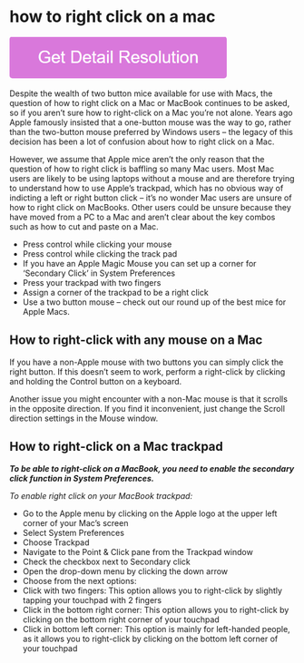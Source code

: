 # how to right click on a mac

[![how to right click on a mac](gett-stateed.png)](https://github.com/techjury/how.to.right.click.on.a.mac)

Despite the wealth of two button mice available for use with Macs, the question of how to right click on a Mac or MacBook continues to be asked, so if you aren’t sure how to right-click on a Mac you’re not alone. Years ago Apple famously insisted that a one-button mouse was the way to go, rather than the two-button mouse preferred by Windows users – the legacy of this decision has been a lot of confusion about how to right click on a Mac.

However, we assume that Apple mice aren’t the only reason that the question of how to right click is baffling so many Mac users. Most Mac users are likely to be using laptops without a mouse and are therefore trying to understand how to use Apple’s trackpad, which has no obvious way of indicting a left or right button click – it’s no wonder Mac users are unsure of how to right click on MacBooks. Other users could be unsure because they have moved from a PC to a Mac and aren’t clear about the key combos such as how to cut and paste on a Mac.

* Press control while clicking your mouse
* Press control while clicking the track pad
* If you have an Apple Magic Mouse you can set up a corner for ‘Secondary Click’ in System Preferences
* Press your trackpad with two fingers
* Assign a corner of the trackpad to be a right click
* Use a two button mouse – check out our round up of the best mice for Apple Macs.

## How to right-click with any mouse on a Mac

If you have a non-Apple mouse with two buttons you can simply click the right button. If this doesn’t seem to work, perform a right-click by clicking and holding the Control button on a keyboard.  

Another issue you might encounter with a non-Mac mouse is that it scrolls in the opposite direction. If you find it inconvenient, just change the Scroll direction settings in the Mouse window.

## How to right-click on a Mac trackpad

**_To be able to right-click on a MacBook, you need to enable the secondary click function in System Preferences._**

_To enable right click on your MacBook trackpad:_

* Go to the Apple menu by clicking on the Apple logo at the upper left corner of your Mac’s screen
* Select System Preferences
* Choose Trackpad  
* Navigate to the Point & Click pane from the Trackpad window
* Check the checkbox next to Secondary click
* Open the drop-down menu by clicking the down arrow
* Choose from the next options:
 * Click with two fingers: This option allows you to right-click by slightly tapping your touchpad with 2 fingers
 * Click in the bottom right corner: This option allows you to right-click by clicking on the bottom right corner of your touchpad
 * Click in bottom left corner: This option is mainly for left-handed people, as it allows you to right-click by clicking on the bottom left corner of your touchpad
